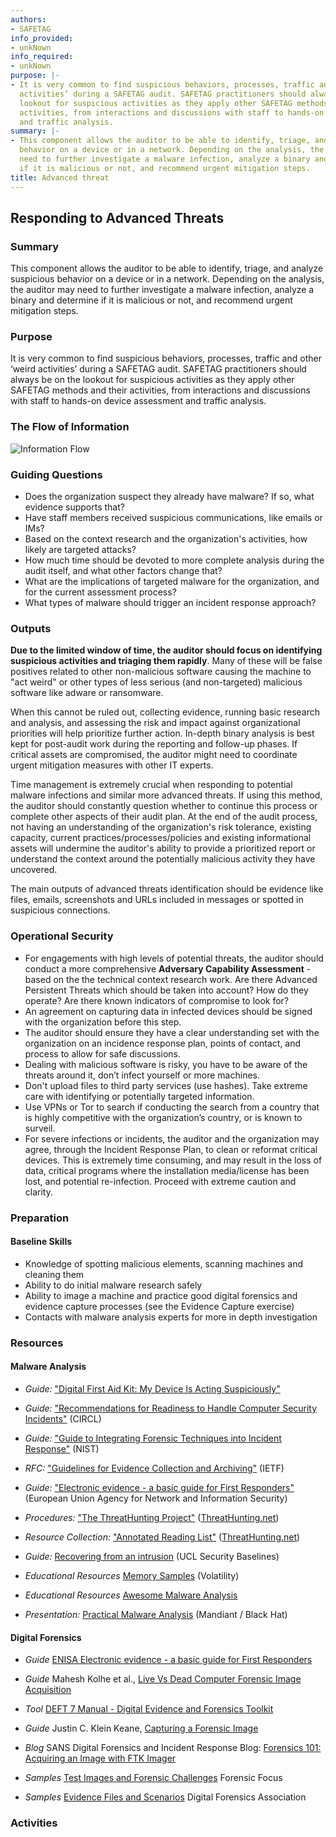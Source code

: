 ```yaml
---
authors:
- SAFETAG
info_provided:
- unkNown
info_required:
- unkNown
purpose: |-
- It is very common to find suspicious behaviors, processes, traffic and other ‘weird
  activities’ during a SAFETAG audit. SAFETAG practitioners should always be on the
  lookout for suspicious activities as they apply other SAFETAG methods and their
  activities, from interactions and discussions with staff to hands-on device assessment
  and traffic analysis.
summary: |-
- This component allows the auditor to be able to identify, triage, and analyze suspicious
  behavior on a device or in a network. Depending on the analysis, the auditor may
  need to further investigate a malware infection, analyze a binary and determine
  if it is malicious or not, and recommend urgent mitigation steps.
title: Advanced threat
---
```


## Responding to Advanced Threats

### Summary
This component allows the auditor to be able to identify, triage, and analyze suspicious behavior on a device or in a network. Depending on the analysis, the auditor may need to further investigate a malware infection, analyze a binary and determine if it is malicious or not, and recommend urgent mitigation steps.

### Purpose
It is very common to find suspicious behaviors, processes, traffic and other ‘weird activities’ during a SAFETAG audit. SAFETAG practitioners should always be on the lookout for suspicious activities as they apply other SAFETAG methods and their activities, from interactions and discussions with staff to hands-on device assessment and traffic analysis.

### The Flow of Information
![ Information Flow](images/info_flows/advanced_threat.svg)

### Guiding Questions

* Does the organization suspect they already have malware? If so, what evidence supports that?
* Have staff members received suspicious communications, like emails or IMs?
* Based on the context research and the organization's activities, how likely are targeted attacks?
* How much time should be devoted to more complete analysis during the audit itself, and what other factors change that?
* What are the implications of targeted malware for the organization, and for the current assessment process?
* What types of malware should trigger an incident response approach?





### Outputs

**Due to the limited window of time, the auditor should focus on identifying suspicious activities and triaging them rapidly**. Many of these will be false positives related to other non-malicious software causing the machine to "act weird" or other types of less serious (and non-targeted) malicious software like adware or ransomware.

When this cannot be ruled out, collecting evidence, running basic research and analysis, and assessing the risk and impact against organizational priorities will help prioritize further action. In-depth binary analysis is best kept for post-audit work during the reporting and follow-up phases. If critical assets are compromised, the auditor might need to coordinate urgent mitigation measures with other IT experts.

Time management is extremely crucial when responding to potential malware infections and similar more advanced threats. If using this method, the auditor should constantly question whether to continue this process or complete other aspects of their audit plan. At the end of the audit process, not having an understanding of the organization's risk tolerance, existing capacity, current practices/processes/policies and existing informational assets will undermine the auditor's ability to provide a prioritized report or understand the context around the potentially malicious activity they have uncovered.

The main outputs of advanced threats identification should be evidence like files, emails, screenshots and URLs included in messages or spotted in suspicious connections.

### Operational Security

* For engagements with high levels of potential threats, the auditor should conduct a more comprehensive **Adversary Capability Assessment** - based on the the technical context research work. Are there Advanced Persistent Threats which should be taken into account? How do they operate? Are there known indicators of compromise to look for?
* An agreement on capturing data in infected devices should be signed with the organization before this step.
* The auditor should ensure they have a clear understanding set with the organization on an incidence response plan, points of contact, and process to allow for safe discussions.
* Dealing with malicious software is risky, you have to be aware of the threats around it, don’t infect yourself or more machines.
* Don't upload files to third party services (use hashes). Take extreme care with identifying or potentially targeted information.
* Use VPNs or Tor to search if conducting the search from a country that is highly competitive with the organization’s country, or is known to surveil.
* For severe infections or incidents, the auditor and the organization may agree, through the Incident Response Plan, to clean or reformat critical devices. This is extremely time consuming, and may result in the loss of data, critical programs where the installation media/license has been lost, and potential re-infection. Proceed with extreme caution and clarity.

### Preparation

#### Baseline Skills

* Knowledge of spotting malicious elements, scanning machines and cleaning them
* Ability to do initial malware research safely
* Ability to image a machine and practice good digital forensics and evidence capture processes (see the Evidence Capture exercise)
* Contacts with malware analysis experts for more in depth investigation

### Resources

<div class="greybox">

#### Malware Analysis

* *Guide:* ["Digital First Aid Kit: My Device Is Acting Suspiciously"](https://digitalfirstaid.org/en/topics/device-acting-suspiciously/)

* *Guide:* ["Recommendations for Readiness to Handle Computer Security Incidents"](https://www.circl.lu/pub/tr-22/#memory-acquisition) (CIRCL)

* *Guide:* ["Guide to Integrating Forensic Techniques into Incident Response"](http://nvlpubs.nist.gov/nistpubs/Legacy/SP/nistspecialpublication800-86.pdf) (NIST)

* *RFC:* ["Guidelines for Evidence Collection and Archiving"](https://tools.ietf.org/html/rfc3227) (IETF)

* *Guide:* ["Electronic evidence - a basic guide for First Responders"](https://www.enisa.europa.eu/publications/electronic-evidence-a-basic-guide-for-first-responders) (European Union Agency for Network and Information Security)

* *Procedures:* ["The ThreatHunting Project"](https://github.com/ThreatHuntingProject/ThreatHunting) ([ThreatHunting.net](http://www.threathunting.net/))

* *Resource Collection:* ["Annotated Reading List"](http://www.threathunting.net/reading-list) ([ThreatHunting.net](http://www.threathunting.net/))

* *Guide:* [Recovering from an intrusion](https://www.ucl.ac.uk/informationsecurity/itsecurity/knowledgebase/securitybaselines/recovering) (UCL Security Baselines)

* *Educational Resources* [Memory Samples](https://github.com/volatilityfoundation/volatility/wiki/Memory-Samples) (Volatility)

* *Educational Resources* [Awesome Malware Analysis](https://github.com/rshipp/awesome-malware-analysis)

* *Presentation:* [Practical Malware Analysis](https://www.blackhat.com/presentations/bh-dc-07/Kendall_McMillan/Presentation/bh-dc-07-Kendall_McMillan.pdf) (Mandiant / Black Hat)

#### Digital Forensics

* *Guide* [ENISA Electronic evidence - a basic guide for First Responders](https://www.enisa.europa.eu/publications/electronic-evidence-a-basic-guide-for-first-responders)

* *Guide* Mahesh Kolhe et al., [Live Vs Dead Computer Forensic Image Acquisition](http://ijcsit.com/docs/Volume%208/vol8issue3/ijcsit2017080331.pdf)

* *Tool* [DEFT 7 Manual - Digital Evidence and Forensics Toolkit](http://www.deftlinux.net/doc/EN-deft7.pdf)

* *Guide* Justin C. Klein Keane, [Capturing a Forensic Image](http://sites.sas.upenn.edu/sites/default/files/kleinkeane/files/forensic-capture.pdf)

* *Blog* SANS Digital Forensics and Incident Response Blog: [Forensics 101: Acquiring an Image with FTK Imager](https://digital-forensics.sans.org/blog/2009/06/18/forensics-101-acquiring-an-image-with-ftk-imager/)

* *Samples* [Test Images and Forensic Challenges](https://www.forensicfocus.com/images-and-challenges) Forensic Focus

* *Samples* [Evidence Files and Scenarios](http://www.digitalforensicsassociation.org/evidence-files/) Digital Forensics Association
</div>

### Activities